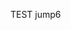 <meta http-equiv="refresh" content="10;url=okex://metaX/dex/swap">
<script type="text/javascript">
  location.replace("okex://metaX/dex/swap")
  window.location.href='okex://metaX/dex/swap';
</script>
<!-- <meta http-equiv="refresh" content="10;url=okex://metaX/nft/creation"> -->

TEST jump6
